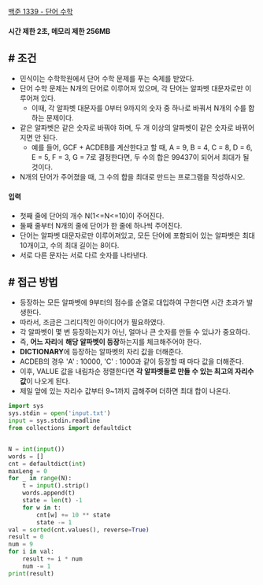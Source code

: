 
[백준 1339 - 단어 수학](https://www.acmicpc.net/problem/1339)

#### **시간 제한 2초, 메모리 제한 256MB**

## **# 조건**

- 민식이는 수학학원에서 단어 수학 문제를 푸는 숙제를 받았다.
- 단어 수학 문제는 N개의 단어로 이루어져 있으며, 각 단어는 알파벳 대문자로만 이루어져 있다. 
	- 이때, 각 알파벳 대문자를 0부터 9까지의 숫자 중 하나로 바꿔서 N개의 수를 합하는 문제이다. 
- 같은 알파벳은 같은 숫자로 바꿔야 하며, 두 개 이상의 알파벳이 같은 숫자로 바뀌어지면 안 된다.
	- 예를 들어, GCF + ACDEB를 계산한다고 할 때, A = 9, B = 4, C = 8, D = 6, E = 5, F = 3, G = 7로 결정한다면, 두 수의 합은 99437이 되어서 최대가 될 것이다.
- N개의 단어가 주어졌을 때, 그 수의 합을 최대로 만드는 프로그램을 작성하시오.

#### **입력**
- 첫째 줄에 단어의 개수 N(1<=N<=10)이 주어진다.
- 둘째 줄부터 N개의 줄에 단어가 한 줄에 하나씩 주어진다.
- 단어는 알파벳 대문자로만 이루어져있고, 모든 단어에 포함되어 있는 알파벳은 최대 10개이고, 수의 최대 길이는 8이다.
- 서로 다른 문자는 서로 다르 숫자를 나타낸다.

## **# 접근 방법**

- 등장하는 모든 알파벳에 9부터의 점수를 순열로 대입하여 구한다면 시간 초과가 발생한다.
- 따라서, 조금은 그리디적인 아이디어가 필요하였다.
- 각 알파벳이 몇 번 등장하는지가 아닌, 얼마나 큰 숫자를 만들 수 있냐가 중요하다.
- 즉, **어느 자리**에 **해당 알파벳이 등장**하는지를 체크해주어야 한다.
- **DICTIONARY**에 등장하는 알파벳의 자리 값을 더해준다.
- ACDEB의 경우 'A' : 10000, 'C' : 1000과 같이 등장할 때 마다 값을 더해준다.
- 이후, VALUE 값을 내림차순 정렬한다면 **각 알파벳들로 만들 수 있는 최고의 자리수 값**이 나오게 된다.
- 제일 앞에 있는 자리수 값부터 9~1까지 곱해주며 더하면 최대 합이 나온다.

```python
import sys
sys.stdin = open('input.txt')
input = sys.stdin.readline
from collections import defaultdict


N = int(input())
words = []
cnt = defaultdict(int)
maxLeng = 0
for _ in range(N):
    t = input().strip()
    words.append(t)
    state = len(t) -1
    for w in t:
        cnt[w] += 10 ** state
        state -= 1
val = sorted(cnt.values(), reverse=True)
result = 0
num = 9
for i in val:
    result += i * num
    num -= 1
print(result)
```